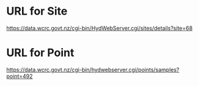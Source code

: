 # URL for Site
https://data.wcrc.govt.nz/cgi-bin/HydWebServer.cgi/sites/details?site=68
# URL for Point
https://data.wcrc.govt.nz/cgi-bin/hydwebserver.cgi/points/samples?point=492